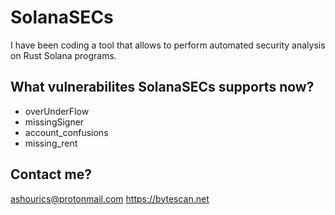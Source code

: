 # SolanaSECs

I have been coding a tool that allows to perform automated security analysis on Rust Solana programs.

## What vulnerabilites SolanaSECs supports now?

-  overUnderFlow
-  missingSigner
-  account_confusions
-  missing_rent
          
          
 ## Contact me?
 ashourics@protonmail.com
 https://bytescan.net
 
 
